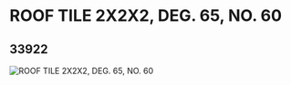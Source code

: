 # ROOF TILE 2X2X2, DEG. 65, NO. 60
## 33922
![ROOF TILE 2X2X2, DEG. 65, NO. 60](https://lc-www-live-s.legocdn.com/media/bricks/5/2/6192195.jpg)